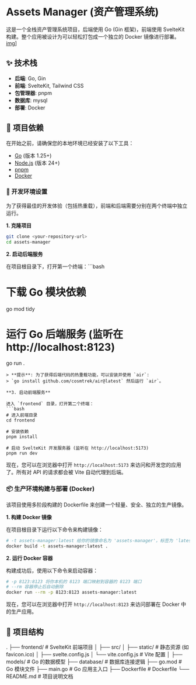 # Assets Manager (资产管理系统)

这是一个全栈资产管理系统项目，后端使用 Go (Gin 框架)，前端使用 SvelteKit 构建。整个应用被设计为可以轻松打包成一个独立的 Docker 镜像进行部署。
[img](cover.png)]

## ✨ 技术栈

*   **后端**: Go, Gin
*   **前端**: SvelteKit, Tailwind CSS
*   **包管理器**: pnpm
*   **数据库**: mysql
*   **部署**: Docker

## 🚀 项目依赖

在开始之前，请确保您的本地环境已经安装了以下工具：

*   [Go](https://go.dev/doc/install) (版本 1.25+)
*   [Node.js](https://nodejs.org/) (版本 24+)
*   [pnpm](https://pnpm.io/installation)
*   [Docker](https://www.docker.com/get-started/)

### 🔧 开发环境设置

为了获得最佳的开发体验（包括热重载），前端和后端需要分别在两个终端中独立运行。

**1. 克隆项目**
```bash
git clone <your-repository-url>
cd assets-manager
```

**2. 启动后端服务**

在项目根目录下，打开第一个终端：```bash
# 下载 Go 模块依赖
go mod tidy

# 运行 Go 后端服务 (监听在 http://localhost:8123)
go run .
```
> **提示**: 为了获得后端代码的热重载功能，可以安装并使用 `air`:
> `go install github.com/cosmtrek/air@latest` 然后运行 `air`。

**3. 启动前端服务**

进入 `frontend` 目录，打开第二个终端：
```bash
# 进入前端目录
cd frontend

# 安装依赖
pnpm install

# 启动 SvelteKit 开发服务器 (监听在 http://localhost:5173)
pnpm run dev
```

现在，您可以在浏览器中打开 `http://localhost:5173` 来访问和开发您的应用了。所有对 API 的请求都会被 Vite 自动代理到后端。

### 📦 生产环境构建与部署 (Docker)

该项目使用多阶段构建的 Dockerfile 来创建一个轻量、安全、独立的生产镜像。

**1. 构建 Docker 镜像**

在项目根目录下运行以下命令来构建镜像：
```bash
# -t assets-manager:latest 给你的镜像命名为 'assets-manager'，标签为 'latest'
docker build -t assets-manager:latest .
```

**2. 运行 Docker 容器**

构建成功后，使用以下命令来启动容器：
```bash
# -p 8123:8123 将你本机的 8123 端口映射到容器的 8123 端口
# --rm 容器停止后自动删除
docker run --rm -p 8123:8123 assets-manager:latest
```

现在，您可以在浏览器中打开 `http://localhost:8123` 来访问部署在 Docker 中的生产应用。

## 📁 项目结构


.
├── frontend/         # SvelteKit 前端项目
│   ├── src/
│   ├── static/       # 静态资源 (如 favicon.ico)
│   ├── svelte.config.js
│   └── vite.config.js  # Vite 配置
│
├── models/           # Go 的数据模型 
├── database/         # 数据库连接逻辑
├── go.mod            # Go 模块文件
├── main.go           # Go 应用主入口 
├── Dockerfile        # Dockerfile
└── README.md         # 项目说明文档
